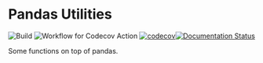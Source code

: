 # Pandas Utilities

![Build](https://github.com/proafxin/pandas-utils/actions/workflows/tox_build.yml/badge.svg)
![Workflow for Codecov Action](https://github.com/proafxin/pd-extras/actions/workflows/codecov.yml/badge.svg)
[![codecov](https://codecov.io/gh/proafxin/pd-extras/branch/develop/graph/badge.svg?token=AQA0IJY4N1)](https://codecov.io/gh/proafxin/pd-extras)[![Documentation Status](https://readthedocs.org/projects/pd-extras/badge/?version=latest)](https://pd-extras.readthedocs.io/en/latest/?badge=latest)

Some functions on top of pandas.
